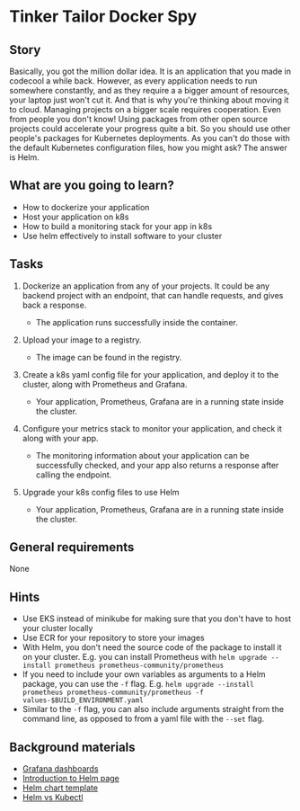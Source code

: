 # Tinker Tailor Docker Spy

## Story

Basically, you got the million dollar idea. It is an application that you made in codecool a while back. However, as every application needs to run somewhere constantly, and as they require a a bigger amount of resources, your laptop just won't cut it. And that is why you're thinking about moving it to cloud. Managing projects on a bigger scale requires cooperation. Even from people you don't know! Using packages from other open source projects could accelerate your progress quite a bit. So you should use other people's packages for Kubernetes deployments. As you can't do those with the default Kubernetes configuration files, how you might ask? The answer is Helm.

## What are you going to learn?

- How to dockerize your application
- Host your application on k8s
- How to build a monitoring stack for your app in k8s
- Use helm effectively to install software to your cluster

## Tasks

1. Dockerize an application from any of your projects. It could be any backend project with an endpoint, that can handle requests, and gives back a response.
    - The application runs successfully inside the container.

2. Upload your image to a registry. 
    - The image can be found in the registry.

3. Create a k8s yaml config file for your application, and deploy it to the cluster, along with Prometheus and Grafana.
    - Your application, Prometheus, Grafana are in a running state inside the cluster.

4. Configure your metrics stack to monitor your application, and check it along with your app.
    - The monitoring information about your application can be successfully checked, and your app also returns a response after calling the endpoint.

5. Upgrade your k8s config files to use Helm
    - Your application, Prometheus, Grafana are in a running state inside the cluster.

## General requirements

None

## Hints

- Use EKS instead of minikube for making sure that you don't have to host your cluster locally
- Use ECR for your repository to store your images
- With Helm, you don't need the source code of the package to install it on your cluster. E.g. you can install Prometheus with ```helm upgrade --install prometheus prometheus-community/prometheus```
- If you need to include your own variables as arguments to a Helm package, you can use the ```-f``` flag. E.g. ```helm upgrade --install prometheus prometheus-community/prometheus -f values-$BUILD_ENVIRONMENT.yaml```
- Similar to the ```-f``` flag, you can also include arguments straight from the command line, as opposed to from a yaml file with the ```--set``` flag.

## Background materials

- <i class="far fa-exclamation"></i> [Grafana dashboards](https://grafana.com/grafana/dashboards)
- <i class="far fa-exclamation"></i> [Introduction to Helm page](project/curriculum/materials/pages/devops/introduction-to-helm.md)
- <i class="far fa-book-open"></i> [Helm chart template](https://helm.sh/docs/chart_template_guide/)
- <i class="far fa-exclamation"></i> [Helm vs Kubectl](https://medium.com/@RedBaronDr1/helm-vs-kubectl-5aaf2dba7d71)
